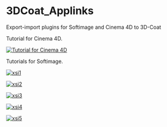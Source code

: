 # 3DCoat_Applinks
Export-import plugins for Softimage and Cinema 4D to 3D-Coat

Tutorial for Cinema 4D.

[![Tutorial for Cinema 4D](https://cloud.githubusercontent.com/assets/7456778/22568324/760d89b8-e9a4-11e6-82d4-f3c4ec469683.jpg)](https://vimeo.com/19510449)


Tutorials for Softimage.

[![xsi1](https://cloud.githubusercontent.com/assets/7456778/22568701/e3184dee-e9a5-11e6-80b5-ce2d9b8b01da.jpg)](https://vimeo.com/16454501)

[![xsi2](https://cloud.githubusercontent.com/assets/7456778/22568725/f5b78fe6-e9a5-11e6-9a3e-0deef899259a.jpg)](vimeo.com/16521109)

[![xsi3](https://cloud.githubusercontent.com/assets/7456778/22568741/053a4486-e9a6-11e6-8661-0c3f92989b1d.jpg)](https://vimeo.com/16561169)

[![xsi4](https://cloud.githubusercontent.com/assets/7456778/22568834/4f5efb60-e9a6-11e6-8b06-e684b81644d1.jpg)](https://vimeo.com/31294328)

[![xsi5](https://cloud.githubusercontent.com/assets/7456778/22568848/56a12a4c-e9a6-11e6-9e43-df3c74f4dc18.jpg)](https://vimeo.com/73678998)
